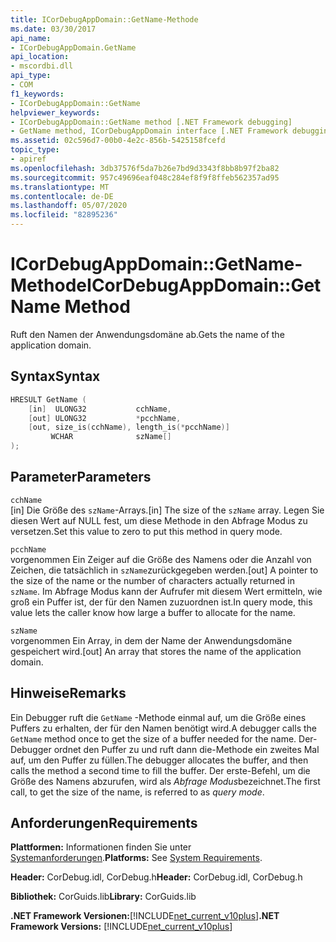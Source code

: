 ```yaml
---
title: ICorDebugAppDomain::GetName-Methode
ms.date: 03/30/2017
api_name:
- ICorDebugAppDomain.GetName
api_location:
- mscordbi.dll
api_type:
- COM
f1_keywords:
- ICorDebugAppDomain::GetName
helpviewer_keywords:
- ICorDebugAppDomain::GetName method [.NET Framework debugging]
- GetName method, ICorDebugAppDomain interface [.NET Framework debugging]
ms.assetid: 02c596d7-00b0-4e2c-856b-5425158fcefd
topic_type:
- apiref
ms.openlocfilehash: 3db37576f5da7b26e7bd9d3343f8bb8b97f2ba82
ms.sourcegitcommit: 957c49696eaf048c284ef8f9f8ffeb562357ad95
ms.translationtype: MT
ms.contentlocale: de-DE
ms.lasthandoff: 05/07/2020
ms.locfileid: "82895236"
---
```

# <a name="icordebugappdomaingetname-method"></a><span data-ttu-id="4330c-102">ICorDebugAppDomain::GetName-Methode</span><span class="sxs-lookup"><span data-stu-id="4330c-102">ICorDebugAppDomain::GetName Method</span></span>
<span data-ttu-id="4330c-103">Ruft den Namen der Anwendungsdomäne ab.</span><span class="sxs-lookup"><span data-stu-id="4330c-103">Gets the name of the application domain.</span></span>  
  
## <a name="syntax"></a><span data-ttu-id="4330c-104">Syntax</span><span class="sxs-lookup"><span data-stu-id="4330c-104">Syntax</span></span>  
  
```cpp  
HRESULT GetName (  
    [in]  ULONG32           cchName,  
    [out] ULONG32           *pcchName,  
    [out, size_is(cchName), length_is(*pcchName)]
         WCHAR              szName[]  
);  
```  
  
## <a name="parameters"></a><span data-ttu-id="4330c-105">Parameter</span><span class="sxs-lookup"><span data-stu-id="4330c-105">Parameters</span></span>  
 `cchName`  
 <span data-ttu-id="4330c-106">[in] Die Größe des `szName`-Arrays.</span><span class="sxs-lookup"><span data-stu-id="4330c-106">[in] The size of the `szName` array.</span></span> <span data-ttu-id="4330c-107">Legen Sie diesen Wert auf NULL fest, um diese Methode in den Abfrage Modus zu versetzen.</span><span class="sxs-lookup"><span data-stu-id="4330c-107">Set this value to zero to put this method in query mode.</span></span>  
  
 `pcchName`  
 <span data-ttu-id="4330c-108">vorgenommen Ein Zeiger auf die Größe des Namens oder die Anzahl von Zeichen, die tatsächlich in `szName`zurückgegeben werden.</span><span class="sxs-lookup"><span data-stu-id="4330c-108">[out] A pointer to the size of the name or the number of characters actually returned in `szName`.</span></span> <span data-ttu-id="4330c-109">Im Abfrage Modus kann der Aufrufer mit diesem Wert ermitteln, wie groß ein Puffer ist, der für den Namen zuzuordnen ist.</span><span class="sxs-lookup"><span data-stu-id="4330c-109">In query mode, this value lets the caller know how large a buffer to allocate for the name.</span></span>  
  
 `szName`  
 <span data-ttu-id="4330c-110">vorgenommen Ein Array, in dem der Name der Anwendungsdomäne gespeichert wird.</span><span class="sxs-lookup"><span data-stu-id="4330c-110">[out] An array that stores the name of the application domain.</span></span>  
  
## <a name="remarks"></a><span data-ttu-id="4330c-111">Hinweise</span><span class="sxs-lookup"><span data-stu-id="4330c-111">Remarks</span></span>  
 <span data-ttu-id="4330c-112">Ein Debugger ruft die `GetName` -Methode einmal auf, um die Größe eines Puffers zu erhalten, der für den Namen benötigt wird.</span><span class="sxs-lookup"><span data-stu-id="4330c-112">A debugger calls the `GetName` method once to get the size of a buffer needed for the name.</span></span> <span data-ttu-id="4330c-113">Der-Debugger ordnet den Puffer zu und ruft dann die-Methode ein zweites Mal auf, um den Puffer zu füllen.</span><span class="sxs-lookup"><span data-stu-id="4330c-113">The debugger allocates the buffer, and then calls the method a second time to fill the buffer.</span></span> <span data-ttu-id="4330c-114">Der erste-Befehl, um die Größe des Namens abzurufen, wird als *Abfrage Modus*bezeichnet.</span><span class="sxs-lookup"><span data-stu-id="4330c-114">The first call, to get the size of the name, is referred to as *query mode*.</span></span>  
  
## <a name="requirements"></a><span data-ttu-id="4330c-115">Anforderungen</span><span class="sxs-lookup"><span data-stu-id="4330c-115">Requirements</span></span>  
 <span data-ttu-id="4330c-116">**Plattformen:** Informationen finden Sie unter [Systemanforderungen](../../get-started/system-requirements.md).</span><span class="sxs-lookup"><span data-stu-id="4330c-116">**Platforms:** See [System Requirements](../../get-started/system-requirements.md).</span></span>  
  
 <span data-ttu-id="4330c-117">**Header:** CorDebug.idl, CorDebug.h</span><span class="sxs-lookup"><span data-stu-id="4330c-117">**Header:** CorDebug.idl, CorDebug.h</span></span>  
  
 <span data-ttu-id="4330c-118">**Bibliothek:** CorGuids.lib</span><span class="sxs-lookup"><span data-stu-id="4330c-118">**Library:** CorGuids.lib</span></span>  
  
 <span data-ttu-id="4330c-119">**.NET Framework Versionen:**[!INCLUDE[net_current_v10plus](../../../../includes/net-current-v10plus-md.md)]</span><span class="sxs-lookup"><span data-stu-id="4330c-119">**.NET Framework Versions:** [!INCLUDE[net_current_v10plus](../../../../includes/net-current-v10plus-md.md)]</span></span>
